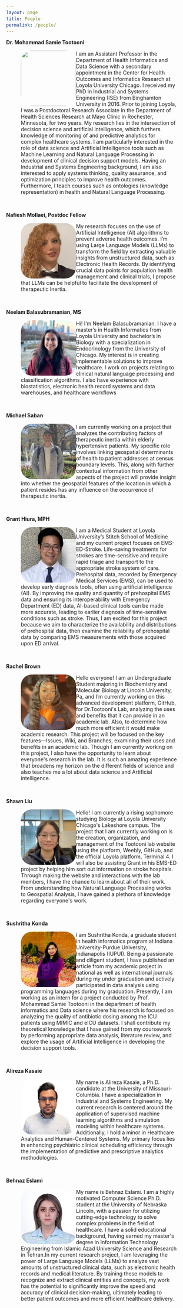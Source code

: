 ```yaml
---
layout: page
title: People
permalink: /people/
---
```


**Dr. Mohammad Samie Tootooni**

<figure>
    <a href="../images/mtootooni.jpg">
        <img src="https://github.com/TootooniLab/TootooniLab.github.io/blob/master/images/mtootooni.jpg"  width="150px" height="150px" align="left" style="border-radius:20%"/>
    </a>
<figcaption>
    I am an Assistant Professor in the Department of Health Informatics and Data Science with a secondary appointment in the Center for Health Outcomes and Informatics Research at Loyola University Chicago. I received my PhD in Industrial and Systems Engineering (ISE) from Binghamton University in 2016. Prior to joining Loyola, I was a Postdoctoral Research Associate in the Department of Health Sciences Research at Mayo Clinic in Rochester, Minnesota, for two years.
My research lies in the intersection of decision science and artificial intelligence, which furthers knowledge of monitoring of and predictive analytics for complex healthcare systems. I am particularly interested in the role of data science and Artificial Intelligence tools such as Machine Learning and Natural Language Processing in development of clinical decision support models. Having an Industrial and Systems Engineering background, I am also interested to apply systems thinking, quality assurance, and optimization principles to improve health outcomes. Furthermore, I teach courses such as ontologies (knowledge representation) in health and Natural Language Processing.
</figcaption>
</figure>
<br>


**Nafiesh Mollaei, Postdoc Fellow**

<figure>
    <a href="../images/mtootooni.jpg">
        <img src="https://github.com/TootooniLab/TootooniLab.github.io/blob/master/images/mollaei.png" width="150px" height="150px" align="left" style="border-radius:20%"/>
    </a>
<figcaption>
    My research focuses on the use of Artificial Intelligence (AI) algorithms to prevent adverse health outcomes. I’m using Large Language Models (LLMs) to transform the field by extracting valuable insights from unstructured data, such as Electronic Health Records. By identifying crucial data points for population health management and clinical trials, I propose that LLMs can be helpful to facilitate the development of therapeutic Inertia.
</figcaption>
</figure>
<br>


**Neelam ​Balasubramanian, MS**

<figure>
    <a href="../images/mtootooni.jpg">
        <img src="https://github.com/TootooniLab/TootooniLab.github.io/blob/master/images/balasubramanian.jpeg" width="150px" height="150px" align="left" style="border-radius:20%"/>
    </a>
<figcaption>
    Hi! I’m Neelam Balasubramanian. I have a master’s in Health Informatics from Loyola University and bachelor’s in Biology with a specialization in Endocrinology from the University of Chicago. My interest is in creating implementable solutions to improve healthcare. I work on projects relating to clinical natural language processing and classification algorithms. I also have experience with biostatistics, electronic health record systems and data warehouses, and healthcare workflows
</figcaption>
</figure>
<br>


**Michael Saban**

<figure>
<a href="../images/mtootooni.jpg">
        <img src="https://github.com/TootooniLab/TootooniLab.github.io/blob/master/images/saban.jpeg" width="150px" height="150px" align="left" style="border-radius:20%"/>
    </a>
<figcaption>
    I am currently working on a project that analyzes the contributing factors of therapeutic inertia within elderly hypertensive patients. My specific role involves linking geospatial determinants of health to patient addresses at census boundary levels. This, along with further contextual information from other aspects of the project will provide insight into whether the geospatial features of the location in which a patient resides has any influence on the occurrence of therapeutic inertia.
</figcaption>
</figure>
<br>


**Grant Hiura, MPH**

<figure>
<a href="../images/mtootooni.jpg">
        <img src="https://github.com/TootooniLab/TootooniLab.github.io/blob/master/images/hiura.jpeg" width="150px" height="150px" align="left" style="border-radius:20%"/>
    </a>
<figcaption>
    I am a Medical Student at Loyola University’s Stitch School of Medicine and my current project focuses on EMS-ED-Stroke. Life-saving treatments for strokes are time-sensitive and require rapid triage and transport to the appropriate stroke system of care. Prehospital data, recorded by Emergency Medical Services (EMS), can be used to develop early diagnosis tools, often using artificial intelligence (AI). By improving the quality and quantity of prehospital EMS data and ensuring its interoperability with Emergency Department (ED) data, AI-based clinical tools can be made more accurate, leading to earlier diagnosis of time-sensitive conditions such as stroke. Thus, I am excited for this project because we aim to characterize the availability and distributions of prehospital data, then examine the reliability of prehospital data by comparing EMS measurements with those acquired upon ED arrival.

</figcaption>
</figure>
<br>


**Rachel Brown**

<figure>
<a href="../images/mtootooni.jpg">
        <img src="https://github.com/TootooniLab/TootooniLab.github.io/blob/master/images/brown.jpeg" width="150px" height="150px" align="left" style="border-radius:20%"/>
    </a>
<figcaption>
    Hello everyone! I am an Undergraduate Student majoring in Biochemistry and Molecular Biology at Lincoln University, Pa, and I’m currently working on this advanced development platform, GitHub, for Dr.Tootooni's Lab, analyzing the uses and benefits that it can provide in an academic lab. Also, to determine how much more efficient it would make academic research. This project will be focused on the key features—Issues, Wiki, and Branches, examining their uses and benefits in an academic lab. Though I am currently working on this project, I also have the opportunity to learn about everyone's research in the lab. It is such an amazing experience that broadens my horizon on the different fields of science and also teaches me a lot about data science and Artificial intelligence.

</figcaption>
</figure>
<br>


**Shawn Liu**

<figure>
<a href="../images/mtootooni.jpg">
        <img src="https://github.com/TootooniLab/TootooniLab.github.io/blob/master/images/liu.jpeg" width="150px" height="150px" align="left" style="border-radius:20%"/>
    </a>
<figcaption>
  Hello! I am currently a rising sophomore studying Biology at Loyola University Chicago's Lakeshore campus. The project that I am currently working on is the creation, organization, and management of the Tootooni lab website using the platform, Weebly, GitHub, and the official Loyola platform, Terminal 4. I will also be assisting Grant in his EMS-ED project by helping him sort out information on stroke hospitals​. Through making the website and interactions with the lab members, I have the chance to learn about all of their work. From understanding how Natural Language Processing works to Geospatial Analysis, I have gained a plethora of knowledge regarding everyone's work.
</figcaption>
</figure>
<br>


**Sushritha Konda​**

<figure>
<a href="../images/mtootooni.jpg">
        <img src="https://github.com/TootooniLab/TootooniLab.github.io/blob/master/images/konda.jpeg" width="150px" height="150px" align="left" style="border-radius:20%"/>
    </a>
<figcaption>
    I am Sushritha Konda, a graduate student in health informatics program at Indiana University-Purdue University, Indianapolis (IUPUI). Being a passionate and diligent student, I have published an article from my academic project in national as well as international journals during my under graduation and actively participated in data analysis using programming languages during my graduation. Presently, I am working as an intern for a project conducted by Prof. Mohammad Samie Tootooni in the department of health informatics and Data science where his research is focused on analyzing the quality of antibiotic dosing among the ICU patients using MIMIC and eICU datasets. I shall contribute my theoretical knowledge that I have gained from my coursework by performing appropriate data analysis, literature review, and explore the usage of Artificial Intelligence in developing the decision support tools.
</figcaption>
</figure>
<br>


**Alireza Kasaie**

<figure>
<a href="../images/mtootooni.jpg">
        <img src="https://github.com/TootooniLab/TootooniLab.github.io/blob/master/images/kasaie.jpeg" width="150px" height="150px" align="left" style="border-radius:20%"/>
    </a>
<figcaption>
  My name is Alireza Kasaie, a Ph.D. candidate at the University of Missouri-Columbia. I have a specialization in Industrial and Systems Engineering. My current research is centered around the application of supervised machine learning algorithms and simulation modeling within healthcare systems. Additionally, I hold a minor in Healthcare Analytics and Human-Centered Systems. My primary focus lies in enhancing psychiatric clinical scheduling efficiency through the implementation of predictive and prescriptive analytics methodologies.
</figcaption>
</figure>
<br>


**Behnaz Eslami**

<figure>
<a href="../images/mtootooni.jpg">
        <img src="https://github.com/TootooniLab/TootooniLab.github.io/blob/master/images/behnax.jpeg" width="150px" height="150px" align="left" style="border-radius:20%"/>
    </a>
<figcaption>
    My name is Behnaz Eslami. I am a highly motivated Computer Science Ph.D. student at the University of Nebraska Lincoln, with a passion for utilizing cutting-edge technology to solve complex problems in the field of healthcare. I have a solid educational background, having earned my master's degree in Information Technology Engineering from Islamic Azad University Science and Research in Tehran.
​
    In my current research project, I am leveraging the power of Large Language Models (LLMs) to analyze vast amounts of unstructured clinical data, such as electronic health records and medical literature. By training these models to recognize and extract clinical entities and concepts, my work has the potential to significantly improve the speed and accuracy of clinical decision-making, ultimately leading to better patient outcomes and more efficient healthcare delivery.</figcaption>
</figure>
<br>





